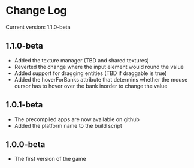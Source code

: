 # Change Log
Current version: 1.1.0-beta

## 1.1.0-beta
- Added the texture manager (TBD and shared textures)
- Reverted the change where the input element would round the value
- Added support for dragging entities (TBD if draggable is true)
- Added the hoverForBanks attribute that determins whether the mouse cursor has to hover over the bank inorder to change the value

## 1.0.1-beta
- The precompiled apps are now available on github
- Added the platform name to the build script

## 1.0.0-beta
- The first version of the game
